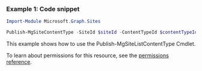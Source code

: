 ### Example 1: Code snippet

```powershellImport-Module Microsoft.Graph.Sites

Publish-MgSiteContentType -SiteId $siteId -ContentTypeId $contentTypeId
```
This example shows how to use the Publish-MgSiteListContentType Cmdlet.
To learn about permissions for this resource, see the [permissions reference](/graph/permissions-reference).

